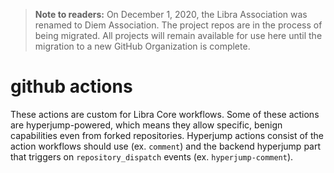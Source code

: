 > **Note to readers:** On December 1, 2020, the Libra Association was renamed to Diem Association. The project repos are in the process of being migrated. All projects will remain available for use here until the migration to a new GitHub Organization is complete.

# github actions

These actions are custom for Libra Core workflows. Some of these actions are
hyperjump-powered, which means they allow specific, benign capabilities even
from forked repositories. Hyperjump actions consist of the action workflows
should use (ex. `comment`) and the backend hyperjump part that triggers on
`repository_dispatch` events (ex. `hyperjump-comment`).
